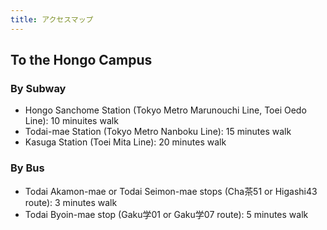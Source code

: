 ```yaml
---
title: アクセスマップ
---
```


<v-img class="mt2" src="/assets/img/about/access_01.gif"></v-img>

<h2 class="h03 mt2">To the Hongo Campus</h2>

<h3 class="h04 mt2">By Subway</h3>

* Hongo Sanchome Station (Tokyo Metro Marunouchi Line, Toei Oedo Line): 10 minuites walk
* Todai-mae Station (Tokyo Metro Nanboku Line): 15 minutes walk
* Kasuga Station (Toei Mita Line): 20 minutes walk

<h3 class="h04 mt2">By Bus</h3>

* Todai Akamon-mae or Todai Seimon-mae stops (Cha茶51 or Higashi43 route): 3 minutes walk
* Todai Byoin-mae stop (Gaku学01 or Gaku学07 route): 5 minutes walk

<v-img class="mt2" src="/assets/img/about/access_02.gif"></v-img>